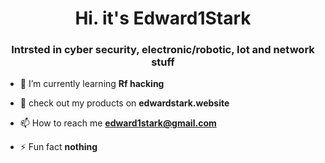 <h1 align="center">Hi. it's Edward1Stark</h1>
<h3 align="center">Intrsted in cyber security, electronic/robotic, Iot and network stuff </h3>

- 🌱 I’m currently learning **Rf hacking**
  
- 👾 check out my products on **edwardstark.website**
  
- 📫 How to reach me **edward1stark@gmail.com**

- ⚡ Fun fact **nothing**
